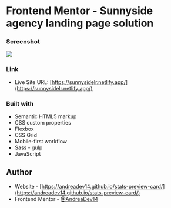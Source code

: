 # Frontend Mentor - Sunnyside agency landing page solution


### Screenshot

![](./screenshot.jpg)


### Link

- Live Site URL: [https://sunnysidelr.netlify.app/](https://sunnysidelr.netlify.app/)


### Built with

- Semantic HTML5 markup
- CSS custom properties
- Flexbox
- CSS Grid
- Mobile-first workflow
- Sass - gulp
- JavaScript



## Author


- Website - [https://andreadev14.github.io/stats-preview-card/](https://andreadev14.github.io/stats-preview-card/)
- Frontend Mentor - [@AndreaDev14](https://www.frontendmentor.io/profile/AndreaDev14)



